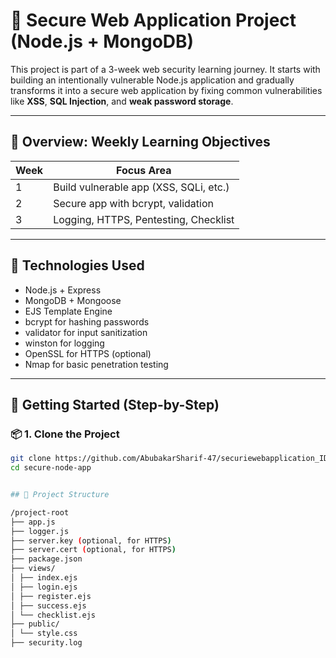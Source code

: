 # 🔐 Secure Web Application Project (Node.js + MongoDB)

This project is part of a 3-week web security learning journey. It starts with building an intentionally vulnerable Node.js application and gradually transforms it into a secure web application by fixing common vulnerabilities like **XSS**, **SQL Injection**, and **weak password storage**.

---

## 📅 Overview: Weekly Learning Objectives

| Week | Focus Area                           |
|------|--------------------------------------|
| 1    | Build vulnerable app (XSS, SQLi, etc.) |
| 2    | Secure app with bcrypt, validation   |
| 3    | Logging, HTTPS, Pentesting, Checklist |

---

## 🧰 Technologies Used

- Node.js + Express
- MongoDB + Mongoose
- EJS Template Engine
- bcrypt for hashing passwords
- validator for input sanitization
- winston for logging
- OpenSSL for HTTPS (optional)
- Nmap for basic penetration testing

---

## 🚀 Getting Started (Step-by-Step)

### 📦 1. Clone the Project

```bash
git clone https://github.com/AbubakarSharif-47/securiewebapplication_ID863.git
cd secure-node-app


## 📁 Project Structure

/project-root
├── app.js
├── logger.js
├── server.key (optional, for HTTPS)
├── server.cert (optional, for HTTPS)
├── package.json
├── views/
│ ├── index.ejs
│ ├── login.ejs
│ ├── register.ejs
│ ├── success.ejs
│ └── checklist.ejs
├── public/
│ └── style.css
├── security.log



